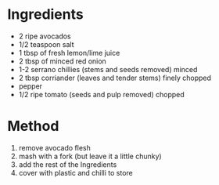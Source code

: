 # Ingredients

-   2 ripe avocados
-   1/2 teaspoon salt
-   1 tbsp of fresh lemon/lime juice
-   2 tbsp of minced red onion
-   1-2 serrano chillies (stems and seeds removed) minced
-   2 tbsp corriander (leaves and tender stems) finely chopped
-   pepper
-   1/2 ripe tomato (seeds and pulp removed) chopped

# Method

1.  remove avocado flesh
2.  mash with a fork (but leave it a little chunky)
3.  add the rest of the Ingredients
4.  cover with plastic and chilli to store

